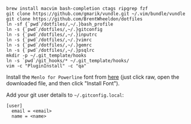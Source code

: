 ```
brew install macvim bash-completion ctags ripgrep fzf
git clone https://github.com/gmarik/vundle.git ~/.vim/bundle/vundle
git clone https://github.com/BrentWheeldon/dotfiles
ln -sf {`pwd`/dotfiles/,~/.}bash_profile
ln -s {`pwd`/dotfiles/,~/.}gitconfig
ln -s {`pwd`/dotfiles/,~/.}inputrc
ln -s {`pwd`/dotfiles/,~/.}vimrc
ln -s {`pwd`/dotfiles/,~/.}gemrc
ln -s {`pwd`/dotfiles/,~/.}psqlrc
mkdir -p ~/.git_template/hooks
ln -s `pwd`/git_hooks/* ~/.git_template/hooks/
vim -c "PluginInstall" -c "qa"
```

Install the `Menlo for Powerline` font from [here](https://github.com/abertsch/Menlo-for-Powerline/blob/master/Menlo%20for%20Powerline.ttf) (just click raw, open the downloaded file, and then click "Install Font").

Add your git user details to `~/.gitconfig.local`:

```
[user]
  email = <email>
  name = <name>
```
